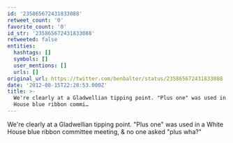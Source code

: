 ```yaml
---
id: '235865672431833088'
retweet_count: '0'
favorite_count: '0'
id_str: '235865672431833088'
retweeted: false
entities:
  hashtags: []
  symbols: []
  user_mentions: []
  urls: []
original_url: https://twitter.com/benbalter/status/235865672431833088
date: '2012-08-15T22:28:53.000Z'
title: >-
  We're clearly at a Gladwellian tipping point. "Plus one" was used in a White
  House blue ribbon commi…
---
```


We're clearly at a Gladwellian tipping point. "Plus one" was used in a White House blue ribbon committee meeting, &amp; no one asked "plus wha?"